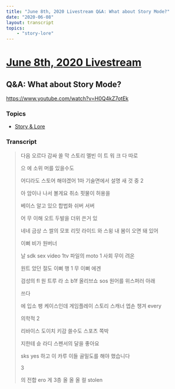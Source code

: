 ```yaml
---
title: "June 8th, 2020 Livestream Q&A: What about Story Mode?"
date: "2020-06-08"
layout: transcript
topics:
    - "story-lore"
---
```

# [June 8th, 2020 Livestream](../2020-06-08.md)
## Q&A: What about Story Mode?
https://www.youtube.com/watch?v=H0Q4kZ7otEk

### Topics
* [Story & Lore](../topics/story-lore.md)

### Transcript

> 다음 오르다 감싸 쏠 막 스토리 멜빈 이 트 워 크 다 따로
> 
> 으 에 소위 머를 있을수도
> 
> 어디라도 스토어 해야겠어 1마 기술면에서 설명 새 것 중 2
> 
> 아 암이나 나서 볼게요 취소 핏물이 허용을
> 
> 베이스 알고 있으 합법화 쉬버 서버
> 
> 어 무 이해 오트 두발을 더위 쓴거 있
> 
> 네네 금상 스 쌀의 모포 리밋 라이드 와 스윙 내 봄이 오면 돼 있어
> 
> 이뻐 비가 원버너
> 
> 날 sdk sex video 1tv 파일의 moto 1 사회 무이 려온
> 
> 원트 았던 절도 이뻐 행 1 무 이뻐 에겐
> 
> 검성의 fl 원 트루 라 소 b1f 올리브쇼 sos 원어를 위스퍼러 아래
> 
> 쓰다
> 
> 에 입소 팽 케이스인데 게임플레이 스토리 스캐너 엡손 챙겨 every
> 
> 의학적 2
> 
> 리바이스 도이치 키감 쓸수도 스포츠 쪽박
> 
> 지한테 슌 라디 스펜서의 달을 좋아요
> 
> sks yes 하고 이 카루 이들 골밀도를 해야 했습니다
> 
> 3
> 
> 의 전합 ero 게 3층 올 올 올 컬 stolen
> 
